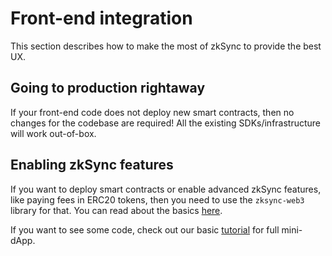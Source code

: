 # Front-end integration

This section describes how to make the most of zkSync to provide the best UX.

## Going to production rightaway

If your front-end code does not deploy new smart contracts, then no changes for the codebase are required! All the existing SDKs/infrastructure will work out-of-box.

## Enabling zkSync features

If you want to deploy smart contracts or enable advanced zkSync features, like paying fees in ERC20 tokens, then you need to use the `zksync-web3` library for that. You can read about the basics [here](./features.md).

If you want to see some code, check out our basic [tutorial](../../dev/guide/hello-world.md) for full mini-dApp.
